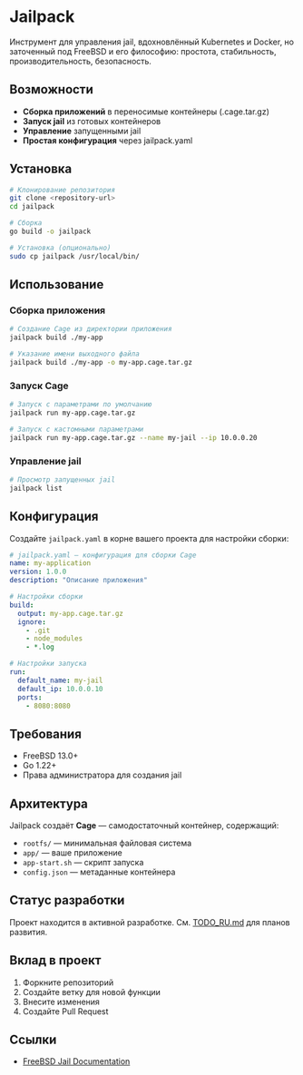 # Jailpack

Инструмент для управления jail, вдохновлённый Kubernetes и Docker, но заточенный под FreeBSD и его философию: простота, стабильность, производительность, безопасность.

## Возможности

- **Сборка приложений** в переносимые контейнеры (.cage.tar.gz)
- **Запуск jail** из готовых контейнеров
- **Управление** запущенными jail
- **Простая конфигурация** через jailpack.yaml

## Установка

```bash
# Клонирование репозитория
git clone <repository-url>
cd jailpack

# Сборка
go build -o jailpack

# Установка (опционально)
sudo cp jailpack /usr/local/bin/
```

## Использование

### Сборка приложения

```bash
# Создание Cage из директории приложения
jailpack build ./my-app

# Указание имени выходного файла
jailpack build ./my-app -o my-app.cage.tar.gz
```

### Запуск Cage

```bash
# Запуск с параметрами по умолчанию
jailpack run my-app.cage.tar.gz

# Запуск с кастомными параметрами
jailpack run my-app.cage.tar.gz --name my-jail --ip 10.0.0.20
```

### Управление jail

```bash
# Просмотр запущенных jail
jailpack list
```

## Конфигурация

Создайте `jailpack.yaml` в корне вашего проекта для настройки сборки:

```yaml
# jailpack.yaml — конфигурация для сборки Cage
name: my-application
version: 1.0.0
description: "Описание приложения"

# Настройки сборки
build:
  output: my-app.cage.tar.gz
  ignore:
    - .git
    - node_modules
    - *.log

# Настройки запуска
run:
  default_name: my-jail
  default_ip: 10.0.0.10
  ports:
    - 8080:8080
```

## Требования

- FreeBSD 13.0+
- Go 1.22+
- Права администратора для создания jail

## Архитектура

Jailpack создаёт **Cage** — самодостаточный контейнер, содержащий:

- `rootfs/` — минимальная файловая система
- `app/` — ваше приложение
- `app-start.sh` — скрипт запуска
- `config.json` — метаданные контейнера

## Статус разработки

Проект находится в активной разработке. См. [TODO_RU.md](TODO_RU.md) для планов развития.

## Вклад в проект

1. Форкните репозиторий
2. Создайте ветку для новой функции
3. Внесите изменения
4. Создайте Pull Request

## Ссылки

- [FreeBSD Jail Documentation](https://docs.freebsd.org/en/books/handbook/jails/)
